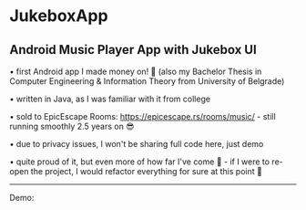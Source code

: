 # JukeboxApp
## Android Music Player App with Jukebox UI


• first Android app I made money on! 🙂 (also my Bachelor Thesis in Computer Engineering & Information Theory from University of Belgrade)

• written in Java, as I was familiar with it from college

• sold to EpicEscape Rooms: https://epicescape.rs/rooms/music/ - still running smoothly 2.5 years on 😎

• due to privacy issues, I won't be sharing full code here, just demo

• quite proud of it, but even more of how far I've come 💪 - if I were to re-open the project, I would refactor everything for sure at this point 🙈

_____

Demo: 
